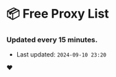 # :package: Free Proxy List
### Updated every 15 minutes.

- Last updated: `2024-09-10 23:20`

:heart:
